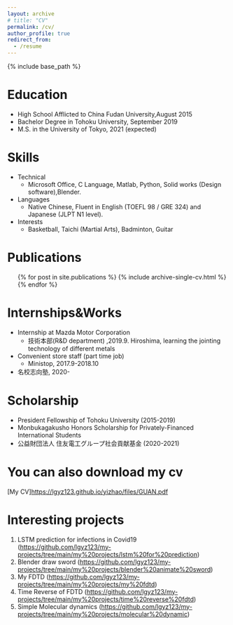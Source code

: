 ```yaml
---
layout: archive
# title: "CV"
permalink: /cv/
author_profile: true
redirect_from:
  - /resume
---
```


{% include base_path %}

Education
======
* High School Afflicted to China Fudan University,August 2015
* Bachelor Degree in Tohoku University, September 2019
* M.S. in the University of Tokyo, 2021 (expected)


Skills
======
* Technical
  * Microsoft Office, C Language, Matlab, Python, Solid works (Design software),Blender.
* Languages
  * Native Chinese, Fluent in English (TOEFL 98 / GRE 324) and Japanese (JLPT N1 level).
* Interests
  * Basketball, Taichi (Martial Arts), Badminton, Guitar

Publications
======
  <ul>{% for post in site.publications %}
    {% include archive-single-cv.html %}
  {% endfor %}</ul>

Internships&Works
======
* Internship at Mazda Motor Corporation
  * 技術本部(R&D department) ,2019.9. Hiroshima, learning the jointing technology of different metals
* Convenient store staff (part time job)
  * Ministop, 2017.9-2018.10
* 名校志向塾, 2020-
　

Scholarship
======
 * President Fellowship of Tohoku University (2015-2019)
 * Monbukagakusho Honors Scholarship for Privately-Financed International Students
 * 公益財団法人 住友電工グループ社会貢献基金 (2020-2021)

You can also download my cv
======
[My CV]<https://lgyz123.github.io/yizhao/files/GUAN.pdf>

Interesting projects
======
1. LSTM prediction for infections in Covid19 (<https://github.com/lgyz123/my-projects/tree/main/my%20projects/lstm%20for%20prediction>)
2. Blender draw sword (<https://github.com/lgyz123/my-projects/tree/main/my%20projects/blender%20animate%20sword>)
3. My FDTD (<https://github.com/lgyz123/my-projects/tree/main/my%20projects/my%20fdtd>)
4. Time Reverse of FDTD (<https://github.com/lgyz123/my-projects/tree/main/my%20projects/time%20reverse%20fdtd>)
5. Simple Molecular dynamics (<https://github.com/lgyz123/my-projects/tree/main/my%20projects/molecular%20dynamic>)
